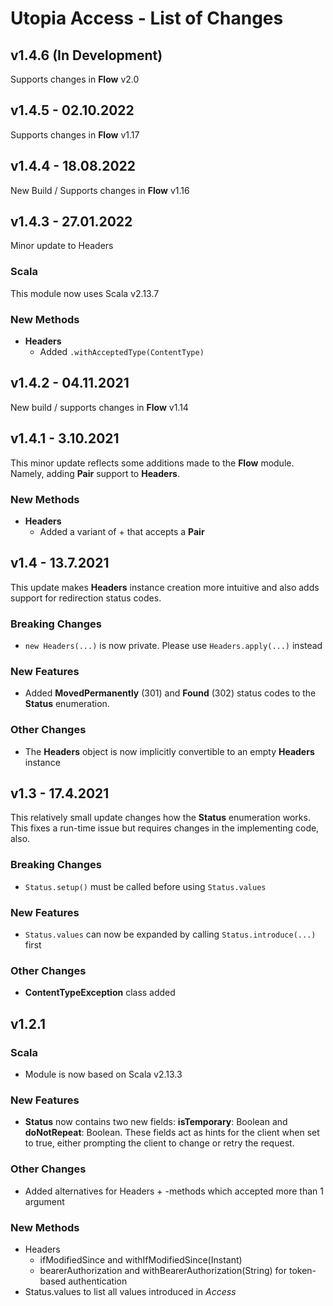 # Utopia Access - List of Changes

## v1.4.6 (In Development)
Supports changes in **Flow** v2.0

## v1.4.5 - 02.10.2022
Supports changes in **Flow** v1.17

## v1.4.4 - 18.08.2022
New Build / Supports changes in **Flow** v1.16

## v1.4.3 - 27.01.2022
Minor update to Headers
### Scala
This module now uses Scala v2.13.7
### New Methods
- **Headers**
  - Added `.withAcceptedType(ContentType)`

## v1.4.2 - 04.11.2021
New build / supports changes in **Flow** v1.14

## v1.4.1 - 3.10.2021
This minor update reflects some additions made to the **Flow** module. Namely, adding **Pair** support to **Headers**.
### New Methods
- **Headers**
  - Added a variant of + that accepts a **Pair**

## v1.4 - 13.7.2021
This update makes **Headers** instance creation more intuitive and also adds support for redirection status codes. 
### Breaking Changes
- `new Headers(...)` is now private. Please use `Headers.apply(...)` instead
### New Features
- Added **MovedPermanently** (301) and **Found** (302) status codes to the **Status** enumeration.
### Other Changes
- The **Headers** object is now implicitly convertible to an empty **Headers** instance

## v1.3 - 17.4.2021
This relatively small update changes how the **Status** enumeration works. 
This fixes a run-time issue but requires changes in the implementing code, also.
### Breaking Changes
- `Status.setup()` must be called before using `Status.values`
### New Features
- `Status.values` can now be expanded by calling `Status.introduce(...)` first
### Other Changes
- **ContentTypeException** class added

## v1.2.1
### Scala
- Module is now based on Scala v2.13.3
### New Features
- **Status** now contains two new fields: **isTemporary**: Boolean and 
**doNotRepeat**: Boolean. These fields act as hints for the client when set to true, 
either prompting the client to change or retry the request.
### Other Changes
- Added alternatives for Headers + -methods which accepted more than 1 argument
### New Methods
- Headers
    - ifModifiedSince and withIfModifiedSince(Instant)
    - bearerAuthorization and withBearerAuthorization(String) for token-based authentication
- Status.values to list all values introduced in *Access*
